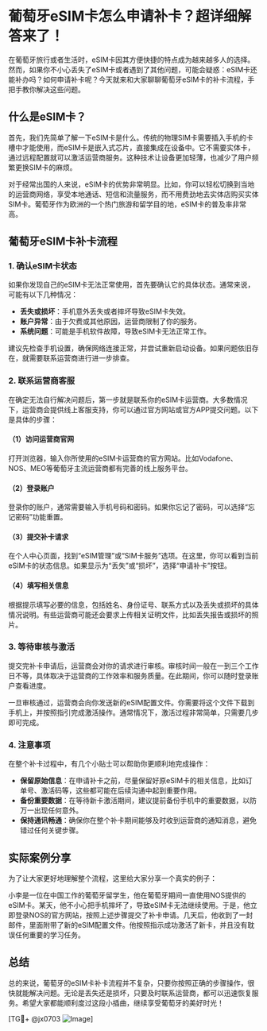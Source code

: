 # 葡萄牙eSIM卡怎么申请补卡？超详细解答来了！

在葡萄牙旅行或者生活时，eSIM卡因其方便快捷的特点成为越来越多人的选择。然而，如果你不小心丢失了eSIM卡或者遇到了其他问题，可能会疑惑：eSIM卡还能补办吗？如何申请补卡呢？今天就来和大家聊聊葡萄牙eSIM卡的补卡流程，手把手教你解决这些问题。

## 什么是eSIM卡？

首先，我们先简单了解一下eSIM卡是什么。传统的物理SIM卡需要插入手机的卡槽中才能使用，而eSIM卡是嵌入式芯片，直接集成在设备中。它不需要实体卡，通过远程配置就可以激活运营商服务。这种技术让设备更加轻薄，也减少了用户频繁更换SIM卡的麻烦。

对于经常出国的人来说，eSIM卡的优势非常明显。比如，你可以轻松切换到当地的运营商网络，享受本地通话、短信和流量服务，而不用费劲地去实体店购买实体SIM卡。葡萄牙作为欧洲的一个热门旅游和留学目的地，eSIM卡的普及率非常高。

## 葡萄牙eSIM卡补卡流程

### 1. 确认eSIM卡状态

如果你发现自己的eSIM卡无法正常使用，首先要确认它的具体状态。通常来说，可能有以下几种情况：

- **丢失或损坏**：手机意外丢失或者摔坏导致eSIM卡失效。
- **账户异常**：由于欠费或其他原因，运营商限制了你的服务。
- **系统问题**：可能是手机软件故障，导致eSIM卡无法正常工作。

建议先检查手机设置，确保网络连接正常，并尝试重新启动设备。如果问题依旧存在，就需要联系运营商进行进一步排查。

### 2. 联系运营商客服

在确定无法自行解决问题后，第一步就是联系你的eSIM卡运营商。大多数情况下，运营商会提供线上客服支持，你可以通过官方网站或官方APP提交问题。以下是具体的步骤：

#### （1）访问运营商官网

打开浏览器，输入你所使用的eSIM卡运营商的官方网站。比如Vodafone、NOS、MEO等葡萄牙主流运营商都有完善的线上服务平台。

#### （2）登录账户

登录你的账户，通常需要输入手机号码和密码。如果你忘记了密码，可以选择“忘记密码”功能重置。

#### （3）提交补卡请求

在个人中心页面，找到“eSIM管理”或“SIM卡服务”选项。在这里，你可以看到当前eSIM卡的状态信息。如果显示为“丢失”或“损坏”，选择“申请补卡”按钮。

#### （4）填写相关信息

根据提示填写必要的信息，包括姓名、身份证号、联系方式以及丢失或损坏的具体情况说明。有些运营商可能还会要求上传相关证明文件，比如丢失报告或损坏的照片。

### 3. 等待审核与激活

提交完补卡申请后，运营商会对你的请求进行审核。审核时间一般在一到三个工作日不等，具体取决于运营商的工作效率和服务质量。在此期间，你可以随时登录账户查看进度。

一旦审核通过，运营商会向你发送新的eSIM配置文件。你需要将这个文件下载到手机上，并按照指引完成激活操作。通常情况下，激活过程非常简单，只需要几步即可完成。

### 4. 注意事项

在整个补卡过程中，有几个小贴士可以帮助你更顺利地完成操作：

- **保留原始信息**：在申请补卡之前，尽量保留好原eSIM卡的相关信息，比如订单号、激活码等，这些都可能在后续沟通中起到重要作用。
- **备份重要数据**：在等待新卡激活期间，建议提前备份手机中的重要数据，以防万一出现任何意外。
- **保持通讯畅通**：确保你在整个补卡期间能够及时收到运营商的通知消息，避免错过任何关键步骤。

## 实际案例分享

为了让大家更好地理解整个流程，这里给大家分享一个真实的例子：

小李是一位在中国工作的葡萄牙留学生，他在葡萄牙期间一直使用NOS提供的eSIM卡。某天，他不小心把手机摔坏了，导致eSIM卡无法继续使用。于是，他立即登录NOS的官方网站，按照上述步骤提交了补卡申请。几天后，他收到了一封邮件，里面附带了新的eSIM配置文件。他按照指示成功激活了新卡，并且没有耽误任何重要的学习任务。

## 总结

总的来说，葡萄牙的eSIM卡补卡流程并不复杂，只要你按照正确的步骤操作，很快就能解决问题。无论是丢失还是损坏，只要及时联系运营商，都可以迅速恢复服务。希望大家都能顺利度过这段小插曲，继续享受葡萄牙的美好时光！

[TG💪+ @jx0703 ![Image](https://github.com/user-attachments/assets/dbca1d08-cadb-493c-b0ec-ad6f7a83f270)]
